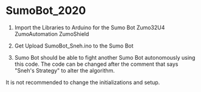 # SumoBot_2020

1. Import the Libraries to Arduino for the Sumo Bot 
  Zumo32U4
  ZumoAutomation
  ZumoShield 
  
2. Get Upload SumoBot_Sneh.ino to the Sumo Bot 

3. Sumo Bot should be able to fight another Sumo Bot autonomously using this code. 
The code can be changed after the comment that says "Sneh's Strategy" to alter the algorithm. 

It is not recommended to change the initializations and setup. 
